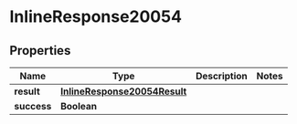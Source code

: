 # InlineResponse20054

## Properties
Name | Type | Description | Notes
------------ | ------------- | ------------- | -------------
**result** | [**InlineResponse20054Result**](InlineResponse20054Result.md) |  | 
**success** | **Boolean** |  | 
